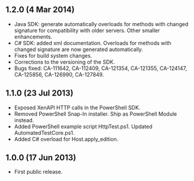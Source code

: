 1.2.0 (4 Mar 2014)
------------------

* Java SDK: generate automatically overloads for methods with changed signature
  for compatibility with older servers. Other smaller enhancements.
* C# SDK: added xml documentation. Overloads for methods with changed signature
  are now generated automatically.
* Fixes for build system changes.
* Corrections to the versioning of the SDK.
* Bugs fixed: CA-111642, CA-112409, CA-121354, CA-121355, CA-124147, CA-125856, 
  CA-126990, CA-127849.

1.1.0 (23 Jul 2013)
-------------------

* Exposed XenAPI HTTP calls in the PowerShell SDK.
* Removed PowerShell Snap-In installer. Ship as PowerShell Module instead.
* Added PowerShell example script HttpTest.ps1. Updated AutomatedTestCore.ps1.
* Added C# overload for Host.apply_edition.

1.0.0 (17 Jun 2013)
-------------------

* First public release.
